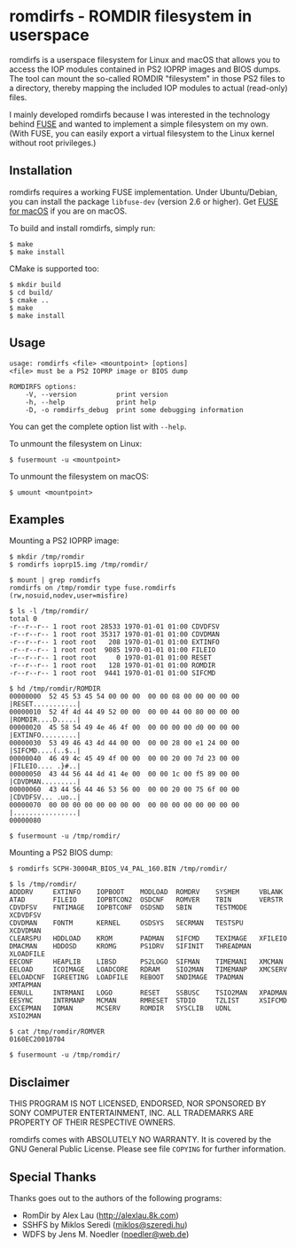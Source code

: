 # romdirfs - ROMDIR filesystem in userspace

romdirfs is a userspace filesystem for Linux and macOS that allows you to
access the IOP modules contained in PS2 IOPRP images and BIOS dumps. The tool
can mount the so-called ROMDIR "filesystem" in those PS2 files to a directory,
thereby mapping the included IOP modules to actual (read-only) files.

I mainly developed romdirfs because I was interested in the technology behind
[FUSE] and wanted to implement a simple filesystem on my own. (With FUSE, you
can easily export a virtual filesystem to the Linux kernel without root
privileges.)

## Installation

romdirfs requires a working FUSE implementation. Under Ubuntu/Debian, you can
install the package `libfuse-dev` (version 2.6 or higher). Get [FUSE for macOS]
if you are on macOS.

To build and install romdirfs, simply run:

    $ make
    $ make install

CMake is supported too:

    $ mkdir build
    $ cd build/
    $ cmake ..
    $ make
    $ make install

## Usage

    usage: romdirfs <file> <mountpoint> [options]
    <file> must be a PS2 IOPRP image or BIOS dump

    ROMDIRFS options:
        -V, --version          print version
        -h, --help             print help
        -D, -o romdirfs_debug  print some debugging information

You can get the complete option list with `--help`.

To unmount the filesystem on Linux:

    $ fusermount -u <mountpoint>

To unmount the filesystem on macOS:

    $ umount <mountpoint>

## Examples

Mounting a PS2 IOPRP image:

    $ mkdir /tmp/romdir
    $ romdirfs ioprp15.img /tmp/romdir/

    $ mount | grep romdirfs
    romdirfs on /tmp/romdir type fuse.romdirfs (rw,nosuid,nodev,user=misfire)

    $ ls -l /tmp/romdir/
    total 0
    -r--r--r-- 1 root root 28533 1970-01-01 01:00 CDVDFSV
    -r--r--r-- 1 root root 35317 1970-01-01 01:00 CDVDMAN
    -r--r--r-- 1 root root   208 1970-01-01 01:00 EXTINFO
    -r--r--r-- 1 root root  9085 1970-01-01 01:00 FILEIO
    -r--r--r-- 1 root root     0 1970-01-01 01:00 RESET
    -r--r--r-- 1 root root   128 1970-01-01 01:00 ROMDIR
    -r--r--r-- 1 root root  9441 1970-01-01 01:00 SIFCMD

    $ hd /tmp/romdir/ROMDIR
    00000000  52 45 53 45 54 00 00 00  00 00 08 00 00 00 00 00  |RESET...........|
    00000010  52 4f 4d 44 49 52 00 00  00 00 44 00 80 00 00 00  |ROMDIR....D.....|
    00000020  45 58 54 49 4e 46 4f 00  00 00 00 00 d0 00 00 00  |EXTINFO.........|
    00000030  53 49 46 43 4d 44 00 00  00 00 28 00 e1 24 00 00  |SIFCMD....(..$..|
    00000040  46 49 4c 45 49 4f 00 00  00 00 20 00 7d 23 00 00  |FILEIO.... .}#..|
    00000050  43 44 56 44 4d 41 4e 00  00 00 1c 00 f5 89 00 00  |CDVDMAN.........|
    00000060  43 44 56 44 46 53 56 00  00 00 20 00 75 6f 00 00  |CDVDFSV... .uo..|
    00000070  00 00 00 00 00 00 00 00  00 00 00 00 00 00 00 00  |................|
    00000080

    $ fusermount -u /tmp/romdir/

Mounting a PS2 BIOS dump:

    $ romdirfs SCPH-30004R_BIOS_V4_PAL_160.BIN /tmp/romdir/

    $ ls /tmp/romdir/
    ADDDRV     EXTINFO    IOPBOOT    MODLOAD  ROMDRV    SYSMEM     VBLANK
    ATAD       FILEIO     IOPBTCON2  OSDCNF   ROMVER    TBIN       VERSTR
    CDVDFSV    FNTIMAGE   IOPBTCONF  OSDSND   SBIN      TESTMODE   XCDVDFSV
    CDVDMAN    FONTM      KERNEL     OSDSYS   SECRMAN   TESTSPU    XCDVDMAN
    CLEARSPU   HDDLOAD    KROM       PADMAN   SIFCMD    TEXIMAGE   XFILEIO
    DMACMAN    HDDOSD     KROMG      PS1DRV   SIFINIT   THREADMAN  XLOADFILE
    EECONF     HEAPLIB    LIBSD      PS2LOGO  SIFMAN    TIMEMANI   XMCMAN
    EELOAD     ICOIMAGE   LOADCORE   RDRAM    SIO2MAN   TIMEMANP   XMCSERV
    EELOADCNF  IGREETING  LOADFILE   REBOOT   SNDIMAGE  TPADMAN    XMTAPMAN
    EENULL     INTRMANI   LOGO       RESET    SSBUSC    TSIO2MAN   XPADMAN
    EESYNC     INTRMANP   MCMAN      RMRESET  STDIO     TZLIST     XSIFCMD
    EXCEPMAN   IOMAN      MCSERV     ROMDIR   SYSCLIB   UDNL       XSIO2MAN

    $ cat /tmp/romdir/ROMVER
    0160EC20010704

    $ fusermount -u /tmp/romdir/

## Disclaimer

THIS PROGRAM IS NOT LICENSED, ENDORSED, NOR SPONSORED BY SONY COMPUTER
ENTERTAINMENT, INC. ALL TRADEMARKS ARE PROPERTY OF THEIR RESPECTIVE OWNERS.

romdirfs comes with ABSOLUTELY NO WARRANTY. It is covered by the GNU General
Public License. Please see file `COPYING` for further information.

## Special Thanks

Thanks goes out to the authors of the following programs:

* RomDir by Alex Lau (http://alexlau.8k.com)
* SSHFS by Miklos Seredi (<miklos@szeredi.hu>)
* WDFS by Jens M. Noedler (<noedler@web.de>)


[FUSE]: https://github.com/libfuse/libfuse
[FUSE for macOS]: https://github.com/osxfuse/osxfuse
